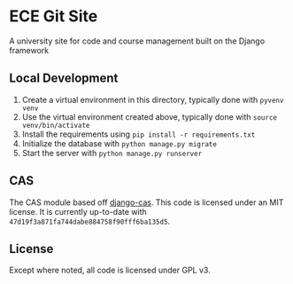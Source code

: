 # ECE Git Site

A university site for code and course management built on the Django framework

## Local Development

1. Create a virtual environment in this directory, typically done with
   `pyvenv venv`
2. Use the virtual environment created above, typically done with
   `source venv/bin/activate`
3. Install the requirements using `pip install -r requirements.txt`
4. Initialize the database with `python manage.py migrate`
5. Start the server with `python manage.py runserver`

## CAS

The CAS module based off [django-cas](https://bitbucket.org/cpcc/django-cas/).
This code is licensed under an MIT license. It is currently up-to-date with
`47d19f3a871fa744dabe884758f90fff6ba135d5`.

## License

Except where noted, all code is licensed under GPL v3.
